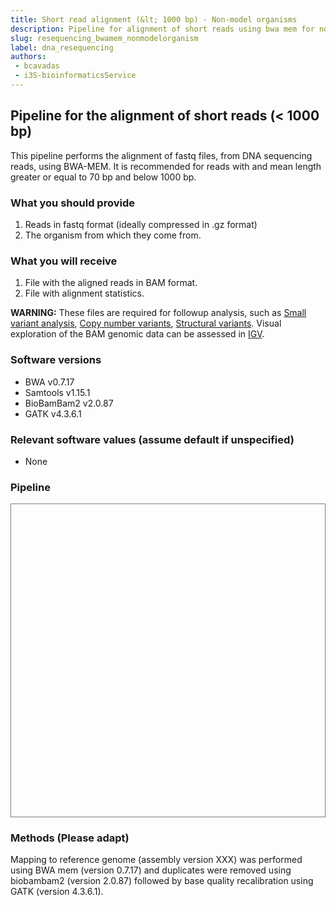 ```yaml
---
title: Short read alignment (&lt; 1000 bp) - Non-model organisms
description: Pipeline for alignment of short reads using bwa mem for non-model organisms.
slug: resequencing_bwamem_nonmodelorganism
label: dna_resequencing
authors:
 - bcavadas
 - i3S-bioinformaticsService
---
```


## Pipeline for the alignment of short reads (&lt; 1000 bp)

This pipeline performs the alignment of fastq files, from DNA sequencing reads, using BWA-MEM. It is recommended for reads with and mean length greater or equal to 70 bp and below 1000 bp.

### What you should provide
1. Reads in fastq format (ideally compressed in .gz format)
2. The organism from which they come from.

### What you will receive
1. File with the aligned reads in BAM format.
2. File with alignment statistics.

**WARNING:** These files are required for followup analysis, such as [Small variant analysis](../variant_detection/small_variants/), [Copy number variants](../variant_detection/copy_number/), [Structural variants](..//variant_detection/structural_variants/). Visual exploration of the BAM genomic data can be assessed in [IGV](https://software.broadinstitute.org/software/igv/).


### Software versions
* BWA v0.7.17
* Samtools v1.15.1
* BioBamBam2 v2.0.87
* GATK v4.3.6.1

### Relevant software values (assume default if unspecified)
* None

### Pipeline

<div class="container-lg px-3 pt-3">
  <div class="page-section d-flex flex-column gutter-md flex-md-row align-items-end mb-2" >
    <div id="vue" style="height: 500px; border: 1px solid gray;">
      <cwl cwl-url="https://raw.githubusercontent.com/i3S-BioinformaticsService/i3s-cwl-ngs-workflows/main/DNA-Seq/dna_resequencing_bwa_mem.nonmodel_organism.json">
      </cwl>
    </div>
    <script src="/assets/js/vue.min.js"></script>
    <script src="/assets/js/cwl_svg.js"></script>
    <script src="/assets/js/tua-bsl.umd.min.js"></script>
    <script>
      new Vue({
          el: '#vue',
          components: {
              cwl: vueCwl.default
          }
      });
        var $ = document.querySelector.bind(document)
        $('#vue').onmouseover = function () {bodyScrollLock.lock('#vue')}
        $('#vue').onmouseout = function() { bodyScrollLock.unlock('#vue')}
    </script>
  </div>
</div>


### Methods (Please adapt)
Mapping to reference genome (assembly version XXX) was performed using BWA mem (version 0.7.17) and duplicates were removed using biobambam2 (version 2.0.87) followed by base quality recalibration using GATK (version 4.3.6.1).

